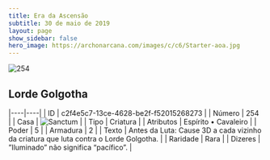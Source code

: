 ```yaml
---
title: Era da Ascensão
subtitle: 30 de maio de 2019
layout: page
show_sidebar: false
hero_image: https://archonarcana.com/images/c/c6/Starter-aoa.jpg
---
```


![254](https://cdn.keyforgegame.com/media/card_front/pt/435_254_HQJM97FPFF93_pt.png)

## Lorde Golgotha

|----|----|
| ID | c2f4e5c7-13ce-4628-be2f-f52015268273 |
| Número | 254 |
| Casa | ![Sanctum](https://archonarcana.com/images/thumb/c/c7/Sanctum.png/22px-Sanctum.png "Santuário") |
| Tipo | Criatura |
| Atributos | Espírito • Cavaleiro |
| Poder | 5 |
| Armadura | 2 |
| Texto | Antes da Luta: Cause 3D a cada vizinho da criatura que luta contra  o Lorde Golgotha. |
| Raridade | Rara |
| Dizeres | ”Iluminado” não significa “pacífico”. |
